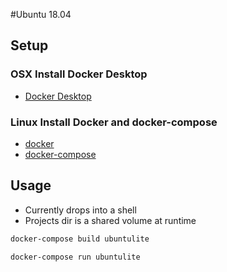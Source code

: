 #Ubuntu 18.04

## Setup
### OSX Install Docker Desktop
- [Docker Desktop](https://www.docker.com/products/docker-desktop)

### Linux Install Docker and docker-compose
- [docker](https://docs.docker.com/install/linux/docker-ce/ubuntu/)
- [docker-compose](https://docs.docker.com/compose/install/)


## Usage
- Currently drops into a shell 
- Projects dir is a shared volume at runtime

```bash
docker-compose build ubuntulite
```

```bash
docker-compose run ubuntulite
```
